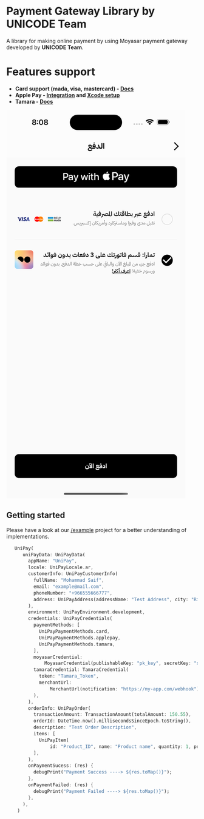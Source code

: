 # Payment Gateway Library by **UNICODE Team**

A library for making online payment by using Moyasar payment gateway developed by **UNICODE Team**.

# **Features support**

- **Card support (mada, visa, mastercard) - [Docs](https://moyasar.com/docs/api/#api-keys)**
- **Apple Pay - [Integration](https://help.moyasar.com/en/article/moyasar-dashboard-apple-pay-certificate-activation-9l6sd5/) and [Xcode setup](https://help.apple.com/xcode/mac/9.3/#/deva43983eb7?sub=dev44ce8ef13)**
- **Tamara - [Docs](https://docs.tamara.co/introduction/)**

![Payment Screenshot](https://raw.githubusercontent.com/UNICODE-Venture/uni_pay/main/assets/screenshots/screenshot.png)

## Getting started

Please have a look at our [/example](https://pub.dev/packages/uni_pay/example) project for a better understanding of implementations.

```dart
   UniPay(
      uniPayData: UniPayData(
        appName: "UniPay",
        locale: UniPayLocale.ar,
        customerInfo: UniPayCustomerInfo(
          fullName: "Mohammad Saif",
          email: "example@mail.com",
          phoneNumber: "+966555666777",
          address: UniPayAddress(addressName: "Test Address", city: "Riyadh"),
        ),
        environment: UniPayEnvironment.development,
        credentials: UniPayCredentials(
          paymentMethods: [
            UniPayPaymentMethods.card,
            UniPayPaymentMethods.applepay,
            UniPayPaymentMethods.tamara,
          ],
          moyasarCredential:
              MoyasarCredential(publishableKey: "pk_key", secretKey: "sk_key"),
          tamaraCredential: TamaraCredential(
            token: "Tamara_Token",
            merchantUrl:
                MerchantUrl(notification: "https://my-app.com/webhook"),
          ),
        ),
        orderInfo: UniPayOrder(
          transactionAmount: TransactionAmount(totalAmount: 150.55),
          orderId: DateTime.now().millisecondsSinceEpoch.toString(),
          description: "Test Order Description",
          items: [
            UniPayItem(
                id: "Product_ID", name: "Product name", quantity: 1, price: 50)
          ],
        ),
        onPaymentSucess: (res) {
          debugPrint("Payment Success ----> ${res.toMap()}");
        },
        onPaymentFailed: (res) {
          debugPrint("Payment Failed ----> ${res.toMap()}");
        },
      ),
    )
```
